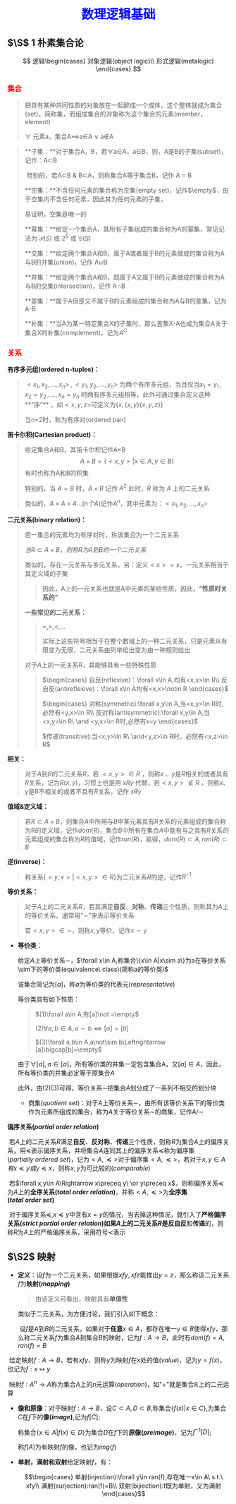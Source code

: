 <h1 style="text-align: center;color:blue">数理逻辑基础</h1>

## $\S$ 1 朴素集合论

$$
逻辑\begin{cases}
对象逻辑(object logic)\\
形式逻辑(metalogic)
\end{cases}
$$

<h3><span style='color:red'>集合</span></h3>

> 把具有某种共同性质的对象放在一起醉成一个成体，这个整体就成为集合(set)，简称集，而组成集合的对象称为这个集合的元素(member，element)
>
> $\forall$ 元素a，集合A$\implies$a$\in$A  $\lor$  a$\notin$A

> **子集：**对于集合A，B，若$\forall$a$\in$A，a$\in$B，则，A是B的子集(subset)，记作：A$\subset$B
>
> ​	特别的，若A$\subset$B & B$\subset$A，则称集合A等于集合B，记作 A = B
>
> **空集：**不含任何元素的集合称为空集(empty set)，记作$\empty$，由于空集内不含任何元素，因此其为任何元素的子集，
>
> 易证明，空集是唯一的
>
> **幂集：**给定一个集合A，其所有子集组成的集合称为A的幂集，常见记法为 $\mathcal{P}(S)$ 或 $2^S$ 或 $\mathfrak{P}(S)$ 
>
> **交集：**给定两个集合A和B，属于A或者属于B的元素做成的集合称为A与B的并集(union)，记作 A$\cup$B
>
> **并集：**给定两个集合A和B，既属于A又属于B的元素做成的集合称为A与B的交集(intersection)，记作 A$\cap$B
>
> **差集：**属于A但是又不属于B的元素组成的集合称为A与B的差集，记为A-B
>
> **补集：**当A为某一特定集合X的子集时，那么差集X-A也成为集合A关于集合X的补集(complement)，记为$A^C$

<h3><span style='color:red'>关系</span></h3>

**有序多元组(ordered n-tuples)：**

>$<x_1,x_2,...,x_n>\,,\,<y_1,y_2,...,y_n>$ 为两个有序多元组，当且仅当$x_1=y_1\,,\,x_2=y_2\,,...,\,x_n=y_n$ 时两有序多元组相等，此外可通过集合定义这种**“序”** ，如$<x,y,z>$可定义为$\{x,\{x,y\}\{x,y,z\}\}$
>
>当n=2时，称为有序对(ordered pair)

**笛卡尔积(Cartesian product)：**

> 给定集合A和B，其笛卡尔积记作A$\times$B
> $$
> A\times B=\{<x,y>|x\in A,y\in B\}
> $$
> 有时也称为A和B的积集
>
> 特别的，当 $A=B$ 时，$A\times B$ 记作 $A^2$ 此时，$R$ 称为 $A$ 上的二元关系
>
> 类似的，$A\times A\times A...(n个A)$记作$A^n$，其中元素为：$<x_1,x_2,...,x_n>$

**二元关系(binary relation)：**

> 若一集合的元素均为有序对时，称该集合为一个二元关系
>
> $当R\subset A\times B，则称R为A到B的一个二元关系$
>
> 类似的，存在一元关系与多元关系，另：定义$<x>=x$，一元关系相当于其定义域的子集
>
> > 因此，A上的一元关系也就是A中元素的某给性质，因此，**“性质时关系的”**
>
> **一些常见的二元关系：**
>
> > $=,>,<,...$
> >
> > 实际上这些符号相当于在整个数域上的一种二元关系，只是元素从有限变为无限，二元关系由列举给出变为由一种规则给出
>
> 对于$A$上的一元关系$R$，其能够具有一些特殊性质
>
> > $\begin{cases}
> > 自反(reflexive)：\forall x\in A,均有<x,x>\in R\\
> > 反自反(antireflexive)：\forall x\in A均有<x,x>\notin R
> > \end{cases}$
> >
> > $\begin{cases}
> > 对称(symmetric):\forall x,y\in A,当<x,y>\in R时,必然有<y,x>\in R\\
> > 反对称(antisymmetric):\forall x,y\in A,当<x,y>\in R\ \and <y,x>\in R时,必然有x=y
> > \end{cases}$
> >
> > $传递(transitive):当<x,y>\in R\ \and<y,z>\in R时，必然有<x,z>\in R$

**相关：**

> 对于$A$到$B$的二元关系$R$，若 $<x,y>\in R$ ，则称$x$ 、$y$是$R$相关的或者具有$R$关系，记为$R(x,y)$，习惯上也是用 $x R y$ 代替，若$<x,y>\notin R$ ，则称$x、y$是R不相关的或者不具有$R$关系，记作 $x\not  R y$

**值域&定义域：**

> 若$R \subset A \times B$，则集合$A$中所用与$B$中某元素具有$R$关系的元素组成的集合称为R的定义域，记作$dom (R)$，集合$B$中所有在集合$A$中能有与之具有$R$关系的元素组成的集合称为$R$的值域，记作$ran(R)$，易得，$dom(R) \subset A,ran(R) \subset B$

**逆(inverse)：**

> 称关系$\{<y,x>|<x,y>\in R\}$为二元关系$R$的逆，记作$R^{-1}$

**等价关系：**

> 对于$A$上的二元关系$R$，若其满足**自反**、**对称**、**传递**三个性质，则称其为$A$上的等价关系，通常用"$\sim$"来表示等价关系
>
> 若$<x,y>\in \sim$，则称$x,y$等价，记作$x\sim y$

+ **等价类**：

  给定$A$上等价关系$\sim$，$\forall x\in A,称集合\{x\in A|x\sim a\}为a在等价关系\sim下的等价类(equivalence\ class)(简称a的等价类)$

  该集合简记为$[a]$，称$a$为等价类的代表元$(representative)$

  等价类具有如下性质：

  > $(1)\forall a\in A,有[a]\not =\empty$
  >
  > $(2)\forall a,b\in A,a\sim b\Leftrightarrow [a]=[b]$
  >
  > $(3)\forall a,b\in A,a\not\sim b\Leftrightarrow [a]\bigcap[b]=\empty$

  由于$\forall [a],a\in [a]$，所有等价类的并集一定包含集合A，又$[a]\in A$，因此，所有等价类的并集必定等于原集合$A$

  此外，由$(2)(3)$可得，等价关系$\sim$把集合$A$划分成了一系列不相交的划分块

  + 商集$(quotient\ set)$：对于$A$上等价关系$\sim$，由所有该等价关系下的等价类作为元素所组成的集合，称为$A$关于等价关系$\sim$的商集，记作$A/\sim$

**偏序关系$(partial\ order\ relation)$**

​	若$A$上的二元关系$R$满足**自反**、**反对称**、**传递**三个性质，则称$R$为集合$A$上的偏序关系，用$\preceq$表示偏序关系，并将集合$A$连同其上的偏序关系$\preceq$称为偏序集$(partially\ ordered\ set)$，记为$<A,\preceq>$对于偏序集$<A,\preceq>$，若对于$x,y\in A有 x\preceq y或y\preceq x$，则称$x,y$为可比较的$(comparable)$

​	若$\forall x,y\in A\Rightarrow x\preceq y\  \or y\preceq x$，则称偏序关系$\preceq$为$A$上的**全序关系$(total\ order\ relation)$**，并称$<A,\preceq>$为**全序集$(total\ order\ set)$**

​	对于偏序关系$\preceq,x\preceq y$中含有$x=y$的情况，当去掉这种情况，就引入了**严格偏序关系$(strict\ partial\ order\ relation)$**如果$A$上的二元关系$R$是**反自反**和**传递**的，则称$R$为$A$上的严格偏序关系，采用符号$\prec$表示

## $\S2$ 映射

+ **定义**：设$f$为一个二元关系，如果根据$xfy,xfz$能推出$y=z$，那么称该二元关系$f$为**映射$(mapping)$**

  > 由该定义可看出，映射具有**单值性**

  类似于二元关系，为方便讨论，我们引入如下概念：

  ​	设$f$是$A$到$B$的二元关系，如果对于**任意**$x\in A$，都存在唯一$y\in B$使得$xfy$，那么称二元关系$f$为集合$A$到集合$B$的映射，记为$f:A\rightarrow B$，此时有$dom(f)=A,ran(f)=B$

​	给定映射$f:A\rightarrow B$，若有$xfy$，则称$y$为映射$f$在$x$处的值$(value)$，记为$y=f(x)$，也记为$f:x\mapsto y$

​	映射$f:A^n\to A$称为集合$A$上的$n$元运算$(operation)$，如"+"就是集合$\mathbb R$上的二元运算

+ **像和原像**：对于映射$f:A\to B$，设$C\subset A,D\subset B$,称集合$\{f(x)|x\in C\}$,为集合$C$在$f$下的**像$(image)$**,记为$f[C]$;

  称集合$\{x\in A|f(x)\in D\}$为集合$D$在$f$下的**原像$(preimage)$**，记为$f^{-1}[D]$;

  称$f[A]$为有映射$f$的像，也记为$img(f)$

+ **单射，满射和双射**给定映射$f$，有：

  ```math
  \begin{cases}
  单射(injection):\forall y\in ran(f),存在唯一x\in A\ s.t.\ xfy\\
  满射(surjection):ran(f)=B\\
  双射(bijiection):f既为单射，又为满射
  \end{cases}
  ```

  